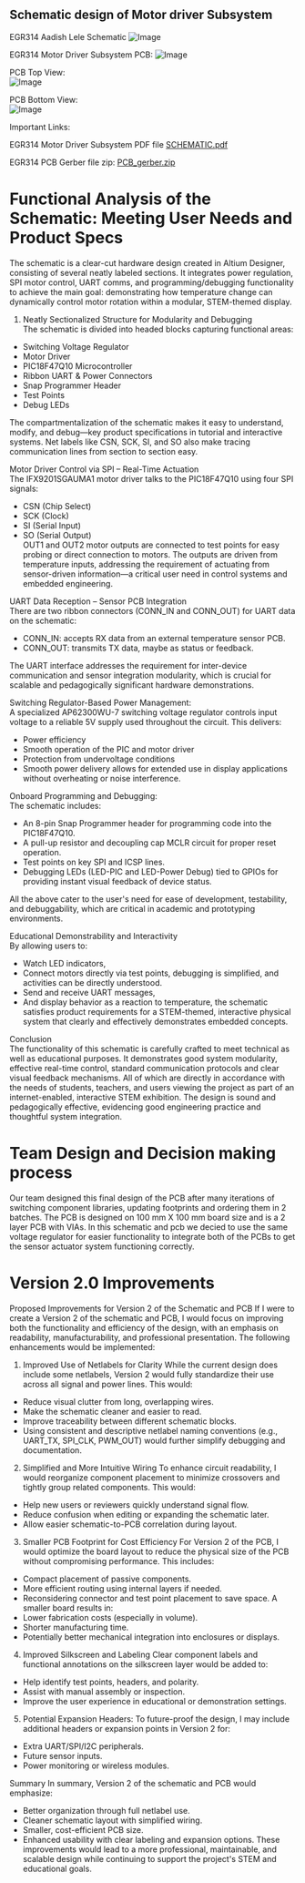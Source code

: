 
## Schematic design of Motor driver Subsystem

EGR314 Aadish Lele Schematic
![Image](https://github.com/user-attachments/assets/c7163d30-6a1a-4427-86f4-89c7ff576e49)

EGR314 Motor Driver Subsystem PCB:
![Image](https://github.com/user-attachments/assets/8655c729-7e94-434b-9340-f5c528838998)

PCB Top View:  
![Image](https://github.com/user-attachments/assets/46d92fa4-020f-4745-baa7-ae3f704e8539)

PCB Bottom View:  
![Image](https://github.com/user-attachments/assets/e3679142-1249-4cea-b62b-174048852221)

Important Links:  

EGR314 Motor Driver Subsystem PDF file
[SCHEMATIC.pdf](https://github.com/user-attachments/files/19829832/SCHEMATIC.pdf)

EGR314 PCB Gerber file zip:
[PCB_gerber.zip](https://github.com/user-attachments/files/20045509/PCB_gerber.zip)

# Functional Analysis of the Schematic: Meeting User Needs and Product Specs
The schematic is a clear-cut hardware design created in Altium Designer, consisting of several neatly labeled sections. It integrates power regulation, SPI motor control, UART comms, and programming/debugging functionality to achieve the main goal: demonstrating how temperature change can dynamically control motor rotation within a modular, STEM-themed display.  

1. Neatly Sectionalized Structure for Modularity and Debugging  
The schematic is divided into headed blocks capturing functional areas:  
- Switching Voltage Regulator  
- Motor Driver  
- PIC18F47Q10 Microcontroller  
- Ribbon UART & Power Connectors  
- Snap Programmer Header  
- Test Points  
- Debug LEDs
  
The compartmentalization of the schematic makes it easy to understand, modify, and debug—key product specifications in tutorial and interactive systems. Net labels like CSN, SCK, SI, and SO also make tracing communication lines from section to section easy.  

Motor Driver Control via SPI – Real-Time Actuation  
The IFX9201SGAUMA1 motor driver talks to the PIC18F47Q10 using four SPI signals:
- CSN (Chip Select)  
- SCK (Clock)  
- SI (Serial Input)  
- SO (Serial Output)  
OUT1 and OUT2 motor outputs are connected to test points for easy probing or direct connection to motors. The outputs are driven from temperature inputs, addressing the requirement of actuating from sensor-driven information—a critical user need in control systems and embedded engineering.  

UART Data Reception – Sensor PCB Integration  
There are two ribbon connectors (CONN_IN and CONN_OUT) for UART data on the schematic:  
- CONN_IN: accepts RX data from an external temperature sensor PCB.  
- CONN_OUT: transmits TX data, maybe as status or feedback.  

The UART interface addresses the requirement for inter-device communication and sensor integration modularity, which is crucial for scalable and pedagogically significant hardware demonstrations.  

Switching Regulator-Based Power Management:    
A specialized AP62300WU-7 switching voltage regulator controls input voltage to a reliable 5V supply used throughout the circuit. This delivers:
- Power efficiency
- Smooth operation of the PIC and motor driver
- Protection from undervoltage conditions
- Smooth power delivery allows for extended use in display applications without overheating or noise interference.

Onboard Programming and Debugging:  
The schematic includes:  
- An 8-pin Snap Programmer header for programming code into the PIC18F47Q10.  
- A pull-up resistor and decoupling cap MCLR circuit for proper reset operation.  
- Test points on key SPI and ICSP lines.  
- Debugging LEDs (LED-PIC and LED-Power Debug) tied to GPIOs for providing instant visual feedback of device status.  

All the above cater to the user's need for ease of development, testability, and debuggability, which are critical in academic and prototyping environments.

Educational Demonstrability and Interactivity  
By allowing users to:
- Watch LED indicators,
- Connect motors directly via test points, debugging is simplified, and activities can be directly understood.
- Send and receive UART messages,
- And display behavior as a reaction to temperature, the schematic satisfies product requirements for a STEM-themed, interactive physical system that clearly and effectively demonstrates embedded concepts.  

Conclusion  
The functionality of this schematic is carefully crafted to meet technical as well as educational purposes. It demonstrates good system modularity, effective real-time control, standard communication protocols and clear visual feedback mechanisms. All of which are directly in accordance with the needs of students, teachers, and users viewing the project as part of an internet-enabled, interactive STEM exhibition. The design is sound and pedagogically effective, evidencing good engineering practice and thoughtful system integration.  

# Team Design and Decision making process  
Our team designed this final design of the PCB after many iterations of switching component libraries, updating footprints and ordering them in 2 batches. The PCB is designed on 100 mm X 100 mm board size and is a 2 layer PCB with VIAs. In this schematic and pcb we decied to use the same voltage regulator for easier functionality to integrate both of the PCBs to get the sensor actuator system functioning correctly.

# Version 2.0 Improvements  
Proposed Improvements for Version 2 of the Schematic and PCB
If I were to create a Version 2 of the schematic and PCB, I would focus on improving both the functionality and efficiency of the design, with an emphasis on readability, manufacturability, and professional presentation. The following enhancements would be implemented:

1. Improved Use of Netlabels for Clarity
While the current design does include some netlabels, Version 2 would fully standardize their use across all signal and power lines. This would:
  - Reduce visual clutter from long, overlapping wires.
  - Make the schematic cleaner and easier to read.
  - Improve traceability between different schematic blocks.
  - Using consistent and descriptive netlabel naming conventions (e.g., UART_TX, SPI_CLK, PWM_OUT) would further simplify debugging and documentation.

2. Simplified and More Intuitive Wiring
To enhance circuit readability, I would reorganize component placement to minimize crossovers and tightly group related components. This would:
  - Help new users or reviewers quickly understand signal flow.
  - Reduce confusion when editing or expanding the schematic later.
  - Allow easier schematic-to-PCB correlation during layout.

3. Smaller PCB Footprint for Cost Efficiency
For Version 2 of the PCB, I would optimize the board layout to reduce the physical size of the PCB without compromising performance. This includes:
  - Compact placement of passive components.
  - More efficient routing using internal layers if needed.
  - Reconsidering connector and test point placement to save space.
A smaller board results in:
  - Lower fabrication costs (especially in volume).
  - Shorter manufacturing time.
  - Potentially better mechanical integration into enclosures or displays.

4. Improved Silkscreen and Labeling
Clear component labels and functional annotations on the silkscreen layer would be added to:
  - Help identify test points, headers, and polarity.
  - Assist with manual assembly or inspection.
  - Improve the user experience in educational or demonstration settings.

5. Potential Expansion Headers:
To future-proof the design, I may include additional headers or expansion points in Version 2 for:
  - Extra UART/SPI/I2C peripherals.
  - Future sensor inputs.
  - Power monitoring or wireless modules.

Summary
In summary, Version 2 of the schematic and PCB would emphasize:
- Better organization through full netlabel use.
- Cleaner schematic layout with simplified wiring.
- Smaller, cost-efficient PCB size.
- Enhanced usability with clear labeling and expansion options.
These improvements would lead to a more professional, maintainable, and scalable design while continuing to support the project's STEM and educational goals.
